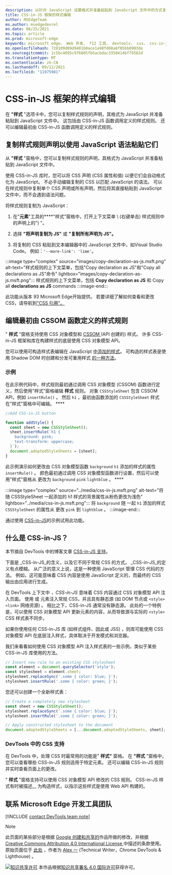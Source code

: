 ```yaml
---
description: 以针对 JavaScript 设置格式并准备粘贴到 JavaScript 文件中的方式复制样式规则的声明。  编辑最初由 CSSOM 函数定义的样式规则。
title: CSS-in-JS 框架的样式编辑
author: MSEdgeTeam
ms.author: msedgedevrel
ms.date: 08/25/2021
ms.topic: article
ms.prod: microsoft-edge
keywords: microsoft edge， Web 开发， f12 工具， devtools， css， css-in-js
ms.openlocfilehash: 728109d09d9401b0ace1a98fd68a6f85bb0903de
ms.sourcegitcommit: 1c5bc4695c976805fb5acbdac3350414bf79582d
ms.translationtype: MT
ms.contentlocale: zh-CN
ms.lasthandoff: 09/12/2021
ms.locfileid: "11975981"
---
```

<!-- Copyright Alex Rudenko

   Licensed under the Apache License, Version 2.0 (the "License");
   you may not use this file except in compliance with the License.
   You may obtain a copy of the License at

       https://www.apache.org/licenses/LICENSE-2.0

   Unless required by applicable law or agreed to in writing, software
   distributed under the License is distributed on an "AS IS" BASIS,
   WITHOUT WARRANTIES OR CONDITIONS OF ANY KIND, either express or implied.
   See the License for the specific language governing permissions and
   limitations under the License. -->
# <a name="style-editing-for-css-in-js-frameworks"></a>CSS-in-JS 框架的样式编辑

在 **"样式** "选项卡中，您可以复制样式规则的声明，其格式为 JavaScript 并准备粘贴到 JavaScript 文件中。  这包括由 CSS-in-JS 函数调用定义的样式规则。  还可以编辑最初由 CSS-in-JS 函数调用定义的样式规则。


<!-- ====================================================================== -->
## <a name="copying-style-rule-declarations-to-paste-them-with-javascript-syntax"></a>复制样式规则声明以使用 JavaScript 语法粘贴它们

从 **"样式** "窗格中，您可以复制样式规则的声明，其格式为 JavaScript 并准备粘贴到 JavaScript 文件中。

使用 CSS-in-JS 库时，您可以将 CSS 声明 (CSS 属性和值) 以便它们会自动格式化为 JavaScript。  不必手动编辑复制的 CSS 以匹配 JavaScript 的语法。  可以在样式规则中复制单个 CSS 声明或所有声明，然后将其直接粘贴到 JavaScript 文件中，而不会遇到语法问题。

将样式规则复制为 JavaScript：

1. 在"**元素**"工具的****"样式"窗格中，打开上下文菜单 \ (右键单击\) 样式规则中的声明上的"\) "。

1. 选择 **"将声明复制为 JS"** 或 **"复制所有声明为 JS"。**

1. 将复制的 CSS 粘贴到文本编辑器中的 JavaScript 文件中，如Visual Studio Code。  例如：`'--more-link': 'lime'`。

:::image type="complex" source="images/copy-declaration-as-js.msft.png" alt-text="样式规则的上下文菜单，包括&quot;Copy declaration as JS&quot;和&quot;Copy all declarations as JS&quot;命令" lightbox="images/copy-declaration-as-js.msft.png":::
   样式规则的上下文菜单，包括 **Copy declaration as JS** 和 Copy all **declarations as JS** commands
:::image-end:::

此功能从版本 93 Microsoft Edge开始提供。 <!-- delete statement sometime after September 2, 2021 --> 若要详细了解如何查看和更改 CSS，请导航到["CSS 引用"。][CssReference]


<!-- ====================================================================== -->
## <a name="editing-style-rules-that-were-initially-defined-by-a-cssom-function"></a>编辑最初由 CSSOM 函数定义的样式规则

<!-- from https://docs.microsoft.com/en-us/microsoft-edge/devtools-guide-chromium/whats-new/2020/06/devtools#style-editing-for-css-in-js-frameworks -->

" **样式** "窗格支持使用 CSS 对象模型和 [CSSOM ][CsswgDraftsCssom] (API 创建的) 样式。  许多 CSS-in-JS 框架和库在构建样式的底层使用 CSS 对象模型 API。

您可以使用可构造样式表编辑在 JavaScript [中添加的样式][WicgConstructStylesheet]。  可构造的样式表是使用 Shadow DOM 时创建和分发可重用样式 [的一种方法][MdnShadowDom]。

### <a name="example"></a>示例

在此示例代码中，样式规则最初通过调用 CSS 对象模型 (CSSOM) 函数进行定义，然后使用"样式"窗格编辑 **样式** 规则。  对象 `CSSStyleSheet` 包含 CSSOM API，例如 `insertRule()` 。  然后 `h1` ，最初由函数添加的 `CSSStyleSheet` 样式在"样式"窗格中可编辑。 ****

```javascript
//Add CSS-in-JS button

function addStyle() {
  const sheet = new CSSStyleSheet();
  sheet.insertRule(`h1 {
    background: pink;
    text-transform: uppercase;
  }`);
  document.adoptedStyleSheets = [sheet];
}
```

此示例演示如何更改由 CSS 对象模型函数 `background` `h1` 添加的样式的属性 `insertRule()` 。  颜色最初通过调用 CSS 对象模型函数进行设置，然后可以使用"样式"窗格从 更改为 `background` `pink` `lightblue` 。 ****

:::image type="complex" source="../media/css-in-js.msft.png" alt-text="将随 CSSStyleSheet 一起添加的 h1 样式的背景属性从粉色更改为浅色" lightbox="../media/css-in-js.msft.png":::
   将 `background` 随 一起 `h1` 添加的样式 `CSSStyleSheet` 的属性从 更改 `pink` 到 `lightblue` 。
:::image-end:::

通过使用 [CSS-in-JS][CodepenZoherghadyaliAbdgrpz]的示例试用此功能。


<!-- ====================================================================== -->
## <a name="what-is-css-in-js"></a>什么是 CSS-in-JS？

本节摘自 DevTools 中的博客文章 [CSS-in-JS 支持][BlogCssInJsInDevTools]。

下面是 _CSS-in-JS_的含义，以及它不同于常规 CSS 的方式。  _CSS-in-JS_的定义有点模糊。  从广泛的意义上说，这是一种使用 JavaScript 管理 CSS 代码的方法。  例如，这可能意味着 CSS 内容是使用 JavaScript 定义的，而最终的 CSS 输出由应用进行生成。

在 DevTools 上下文中 _，CSS-in-JS_ 意味着 CSS 内容通过 CSS 对象模型 API 注入页面。  使用 或 元素注入常规 CSS，并且具有静态源 (如 DOM 节点或 `<style>` `<link>` 网络资源) 。  相比之下，CSS-in-JS 通常没有静态源。  此处的一个特例是，可以使用 CSS 对象模型 API 更新元素的内容，从而导致源与实际的 `<style>` CSS 样式表不同步。

如果你使用任何 CSS-in-JS 库 (如样式组件、因此或 JSS) ，则库可能使用 CSS 对象模型 API 在底层注入样式，具体取决于开发模式和浏览器。

我们来看看如何使用 CSS 对象模型 API 注入样式表的一些示例，类似于某些 CSS-in-JS 库使用的方法。

```javascript
// Insert new rule to an existing CSS stylesheet
const element = document.querySelector('style');
const stylesheet = element.sheet;
stylesheet.replaceSync('.some { color: blue; }');
stylesheet.insertRule('.some { color: green; }');
```

您还可以创建一个全新样式表：

```javascript
// Create a completely new stylesheet
const sheet = new CSSStyleSheet();
stylesheet.replaceSync('.some { color: blue; }');
stylesheet.insertRule('.some { color: green; }');
```

```javascript
// Apply constructed stylesheet to the document
document.adoptedStyleSheets = [...document.adoptedStyleSheets, sheet];
```

### <a name="css-support-in-devtools"></a>DevTools 中的 CSS 支持

在 DevTools 中，处理 CSS 时最常用的功能是" **样式"** 窗格。  在 **"样式** "窗格中，您可以查看哪些 CSS-in-JS 规则适用于特定元素。  还可以编辑 CSS-in-JS 规则并实时查看页面上的更改。

" **样式** "窗格支持可以使用 CSS 对象模型 API 修改的 CSS 规则。  CSS-in-JS 样式有时被描述__ 为构造样式，以指示这些样式是使用 Web API 构建的。

<!-- video https://storage.googleapis.com/chrome-gcs-uploader.appspot.com/video/dPDCek3EhZgLQPGtEG3y0fTn4v82/Jy8q9gPbQknRturLyCsq.mp4 -->


<!-- ====================================================================== -->
## <a name="getting-in-touch-with-the-microsoft-edge-devtools-team"></a>联系 Microsoft Edge 开发工具团队

[!INCLUDE [contact DevTools team note](../includes/contact-devtools-team-note.md)]

> [!NOTE]
> 此页面的某些部分是根据 [Google 创建和共享的][GoogleSitePolicies]作品所做的修改，并根据[ Creative Commons Attribution 4.0 International License ][CCA4IL]中描述的条款使用。
> 原始页面位于 [此处](https://developer.chrome.com/blog/css-in-js/) ，作者为 [Alex 一][AlexRudenko] (Technical Writer，Chrome DevTools \& Lighthouse\) 。

[![知识共享许可][CCby4Image]][CCA4IL] 本作品根据[知识共享署名 4.0 国际许可][CCA4IL]获得许可。


<!-- ====================================================================== -->
<!-- links -->
[CssReference]: reference.md "CSS 参考|Microsoft Docs"
<!-- external links -->
[BlogCssInJsInDevTools]: https://developers.google.com/web/updates/2021/02/css-in-js "DevTools | 中的 CSS-in-JS 支持Google 博客 "
[CsswgDraftsCssom]: https://drafts.csswg.org/cssom "CSS 对象模型 (CSSOM) |W3C CSS 工作组编辑器草稿"
[WicgConstructStylesheet]: https://wicg.github.io/construct-stylesheets/ "可构造的样式表对象|Web Incubator CG"
[MdnShadowDom]: https://developer.mozilla.org/docs/Web/Web_Components/Using_shadow_DOM "使用卷影 DOM |MDN"
[CodepenZoherghadyaliAbdgrpz]: https://codepen.io/zoherghadyali/full/abdGrPZ "CSS-in-JS 框架样式编辑|CodePen"

[CCA4IL]: https://creativecommons.org/licenses/by/4.0
[CCby4Image]: https://i.creativecommons.org/l/by/4.0/88x31.png
[GoogleSitePolicies]: https://developers.google.com/terms/site-policies
[AlexRudenko]: https://developers.google.com/web/resources/contributors#alex-rudenko
